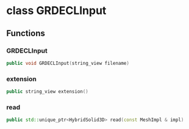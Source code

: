 # class GRDECLInput


## Functions

### GRDECLInput

```cpp
public void GRDECLInput(string_view filename)
```


### extension

```cpp
public string_view extension()
```


### read

```cpp
public std::unique_ptr<HybridSolid3D> read(const MeshImpl & impl)
```




